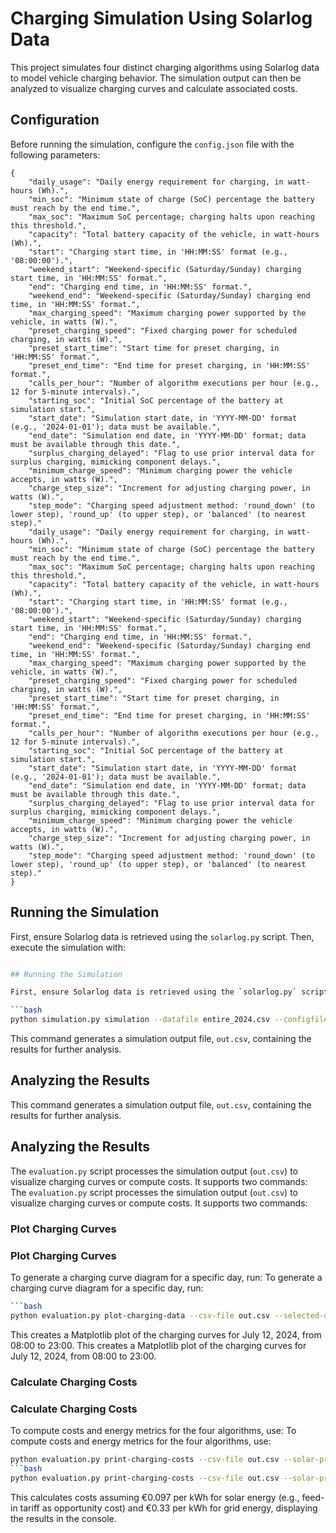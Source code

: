 # Charging Simulation Using Solarlog Data

This project simulates four distinct charging algorithms using Solarlog data to model vehicle charging behavior. The simulation output can then be analyzed to visualize charging curves and calculate associated costs.

## Configuration

Before running the simulation, configure the `config.json` file with the following parameters:

```
{
    "daily_usage": "Daily energy requirement for charging, in watt-hours (Wh).",
    "min_soc": "Minimum state of charge (SoC) percentage the battery must reach by the end time.",
    "max_soc": "Maximum SoC percentage; charging halts upon reaching this threshold.",
    "capacity": "Total battery capacity of the vehicle, in watt-hours (Wh).",
    "start": "Charging start time, in 'HH:MM:SS' format (e.g., '08:00:00').",
    "weekend_start": "Weekend-specific (Saturday/Sunday) charging start time, in 'HH:MM:SS' format.",
    "end": "Charging end time, in 'HH:MM:SS' format.",
    "weekend_end": "Weekend-specific (Saturday/Sunday) charging end time, in 'HH:MM:SS' format.",
    "max_charging_speed": "Maximum charging power supported by the vehicle, in watts (W).",
    "preset_charging_speed": "Fixed charging power for scheduled charging, in watts (W).",
    "preset_start_time": "Start time for preset charging, in 'HH:MM:SS' format.",
    "preset_end_time": "End time for preset charging, in 'HH:MM:SS' format.",
    "calls_per_hour": "Number of algorithm executions per hour (e.g., 12 for 5-minute intervals).",
    "starting_soc": "Initial SoC percentage of the battery at simulation start.",
    "start_date": "Simulation start date, in 'YYYY-MM-DD' format (e.g., '2024-01-01'); data must be available.",
    "end_date": "Simulation end date, in 'YYYY-MM-DD' format; data must be available through this date.",
    "surplus_charging_delayed": "Flag to use prior interval data for surplus charging, mimicking component delays.",
    "minimum_charge_speed": "Minimum charging power the vehicle accepts, in watts (W).",
    "charge_step_size": "Increment for adjusting charging power, in watts (W).",
    "step_mode": "Charging speed adjustment method: 'round_down' (to lower step), 'round_up' (to upper step), or 'balanced' (to nearest step)."
    "daily_usage": "Daily energy requirement for charging, in watt-hours (Wh).",
    "min_soc": "Minimum state of charge (SoC) percentage the battery must reach by the end time.",
    "max_soc": "Maximum SoC percentage; charging halts upon reaching this threshold.",
    "capacity": "Total battery capacity of the vehicle, in watt-hours (Wh).",
    "start": "Charging start time, in 'HH:MM:SS' format (e.g., '08:00:00').",
    "weekend_start": "Weekend-specific (Saturday/Sunday) charging start time, in 'HH:MM:SS' format.",
    "end": "Charging end time, in 'HH:MM:SS' format.",
    "weekend_end": "Weekend-specific (Saturday/Sunday) charging end time, in 'HH:MM:SS' format.",
    "max_charging_speed": "Maximum charging power supported by the vehicle, in watts (W).",
    "preset_charging_speed": "Fixed charging power for scheduled charging, in watts (W).",
    "preset_start_time": "Start time for preset charging, in 'HH:MM:SS' format.",
    "preset_end_time": "End time for preset charging, in 'HH:MM:SS' format.",
    "calls_per_hour": "Number of algorithm executions per hour (e.g., 12 for 5-minute intervals).",
    "starting_soc": "Initial SoC percentage of the battery at simulation start.",
    "start_date": "Simulation start date, in 'YYYY-MM-DD' format (e.g., '2024-01-01'); data must be available.",
    "end_date": "Simulation end date, in 'YYYY-MM-DD' format; data must be available through this date.",
    "surplus_charging_delayed": "Flag to use prior interval data for surplus charging, mimicking component delays.",
    "minimum_charge_speed": "Minimum charging power the vehicle accepts, in watts (W).",
    "charge_step_size": "Increment for adjusting charging power, in watts (W).",
    "step_mode": "Charging speed adjustment method: 'round_down' (to lower step), 'round_up' (to upper step), or 'balanced' (to nearest step)."
}
```

## Running the Simulation

First, ensure Solarlog data is retrieved using the `solarlog.py` script. Then, execute the simulation with:

```bash

## Running the Simulation

First, ensure Solarlog data is retrieved using the `solarlog.py` script. Then, execute the simulation with:

```bash
python simulation.py simulation --datafile entire_2024.csv --configfile config.json --out out.csv
```

This command generates a simulation output file, `out.csv`, containing the results for further analysis.

## Analyzing the Results
This command generates a simulation output file, `out.csv`, containing the results for further analysis.

## Analyzing the Results

The `evaluation.py` script processes the simulation output (`out.csv`) to visualize charging curves or compute costs. It supports two commands:
The `evaluation.py` script processes the simulation output (`out.csv`) to visualize charging curves or compute costs. It supports two commands:

### Plot Charging Curves
### Plot Charging Curves

To generate a charging curve diagram for a specific day, run:
To generate a charging curve diagram for a specific day, run:

```bash
```bash
python evaluation.py plot-charging-data --csv-file out.csv --selected-date 2024-07-12 --start-time 08:00 --end-time 23:00
```

This creates a Matplotlib plot of the charging curves for July 12, 2024, from 08:00 to 23:00.
This creates a Matplotlib plot of the charging curves for July 12, 2024, from 08:00 to 23:00.

### Calculate Charging Costs
### Calculate Charging Costs

To compute costs and energy metrics for the four algorithms, use:
To compute costs and energy metrics for the four algorithms, use:

```bash
python evaluation.py print-charging-costs --csv-file out.csv --solar-price 0.097 --grid-price 0.33
```bash
python evaluation.py print-charging-costs --csv-file out.csv --solar-price 0.097 --grid-price 0.33
```

This calculates costs assuming €0.097 per kWh for solar energy (e.g., feed-in tariff as opportunity cost) and €0.33 per kWh for grid energy, displaying the results in the console.